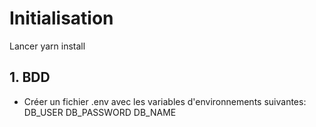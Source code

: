 # Initialisation
Lancer yarn install

## 1. BDD

- Créer un fichier .env avec les variables d'environnements suivantes:
DB_USER
DB_PASSWORD
DB_NAME